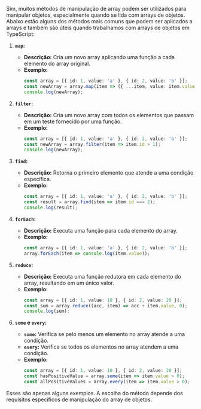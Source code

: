 Sim, muitos métodos de manipulação de array podem ser utilizados para manipular objetos, especialmente quando se lida com arrays de objetos. Abaixo estão alguns dos métodos mais comuns que podem ser aplicados a arrays e também são úteis quando trabalhamos com arrays de objetos em TypeScript:

1. **`map`:**
   - **Descrição:** Cria um novo array aplicando uma função a cada elemento do array original.
   - **Exemplo:**
     ```typescript
     const array = [{ id: 1, value: 'a' }, { id: 2, value: 'b' }];
     const newArray = array.map(item => ({ ...item, value: item.value.toUpperCase() }));
     console.log(newArray);
     ```

2. **`filter`:**
   - **Descrição:** Cria um novo array com todos os elementos que passam em um teste fornecido por uma função.
   - **Exemplo:**
     ```typescript
     const array = [{ id: 1, value: 'a' }, { id: 2, value: 'b' }];
     const newArray = array.filter(item => item.id > 1);
     console.log(newArray);
     ```

3. **`find`:**
   - **Descrição:** Retorna o primeiro elemento que atende a uma condição específica.
   - **Exemplo:**
     ```typescript
     const array = [{ id: 1, value: 'a' }, { id: 2, value: 'b' }];
     const result = array.find(item => item.id === 2);
     console.log(result);
     ```

4. **`forEach`:**
   - **Descrição:** Executa uma função para cada elemento do array.
   - **Exemplo:**
     ```typescript
     const array = [{ id: 1, value: 'a' }, { id: 2, value: 'b' }];
     array.forEach(item => console.log(item.value));
     ```

5. **`reduce`:**
   - **Descrição:** Executa uma função redutora em cada elemento do array, resultando em um único valor.
   - **Exemplo:**
     ```typescript
     const array = [{ id: 1, value: 10 }, { id: 2, value: 20 }];
     const sum = array.reduce((acc, item) => acc + item.value, 0);
     console.log(sum);
     ```

6. **`some` e `every`:**
   - **`some`:** Verifica se pelo menos um elemento no array atende a uma condição.
   - **`every`:** Verifica se todos os elementos no array atendem a uma condição.
   - **Exemplo:**
     ```typescript
     const array = [{ id: 1, value: 10 }, { id: 2, value: 20 }];
     const hasPositiveValue = array.some(item => item.value > 0);
     const allPositiveValues = array.every(item => item.value > 0);
     ```

Esses são apenas alguns exemplos. A escolha do método depende dos requisitos específicos de manipulação do array de objetos.

